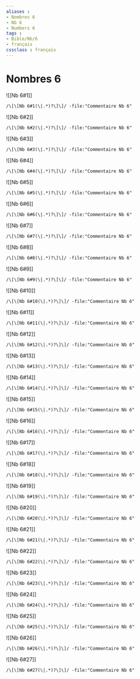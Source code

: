 ```yaml
---
aliases : 
- Nombres 6
- Nb 6
- Numbers 6
tags : 
- Bible/Nb/6
- français
cssclass : français
---
```


# Nombres 6

![[Nb 6#1]]

```query
/\[\[Nb 6#1(\|.*)?\]\]/ -file:"Commentaire Nb 6"
```

![[Nb 6#2]]

```query
/\[\[Nb 6#2(\|.*)?\]\]/ -file:"Commentaire Nb 6"
```

![[Nb 6#3]]

```query
/\[\[Nb 6#3(\|.*)?\]\]/ -file:"Commentaire Nb 6"
```

![[Nb 6#4]]

```query
/\[\[Nb 6#4(\|.*)?\]\]/ -file:"Commentaire Nb 6"
```

![[Nb 6#5]]

```query
/\[\[Nb 6#5(\|.*)?\]\]/ -file:"Commentaire Nb 6"
```

![[Nb 6#6]]

```query
/\[\[Nb 6#6(\|.*)?\]\]/ -file:"Commentaire Nb 6"
```

![[Nb 6#7]]

```query
/\[\[Nb 6#7(\|.*)?\]\]/ -file:"Commentaire Nb 6"
```

![[Nb 6#8]]

```query
/\[\[Nb 6#8(\|.*)?\]\]/ -file:"Commentaire Nb 6"
```

![[Nb 6#9]]

```query
/\[\[Nb 6#9(\|.*)?\]\]/ -file:"Commentaire Nb 6"
```

![[Nb 6#10]]

```query
/\[\[Nb 6#10(\|.*)?\]\]/ -file:"Commentaire Nb 6"
```

![[Nb 6#11]]

```query
/\[\[Nb 6#11(\|.*)?\]\]/ -file:"Commentaire Nb 6"
```

![[Nb 6#12]]

```query
/\[\[Nb 6#12(\|.*)?\]\]/ -file:"Commentaire Nb 6"
```

![[Nb 6#13]]

```query
/\[\[Nb 6#13(\|.*)?\]\]/ -file:"Commentaire Nb 6"
```

![[Nb 6#14]]

```query
/\[\[Nb 6#14(\|.*)?\]\]/ -file:"Commentaire Nb 6"
```

![[Nb 6#15]]

```query
/\[\[Nb 6#15(\|.*)?\]\]/ -file:"Commentaire Nb 6"
```

![[Nb 6#16]]

```query
/\[\[Nb 6#16(\|.*)?\]\]/ -file:"Commentaire Nb 6"
```

![[Nb 6#17]]

```query
/\[\[Nb 6#17(\|.*)?\]\]/ -file:"Commentaire Nb 6"
```

![[Nb 6#18]]

```query
/\[\[Nb 6#18(\|.*)?\]\]/ -file:"Commentaire Nb 6"
```

![[Nb 6#19]]

```query
/\[\[Nb 6#19(\|.*)?\]\]/ -file:"Commentaire Nb 6"
```

![[Nb 6#20]]

```query
/\[\[Nb 6#20(\|.*)?\]\]/ -file:"Commentaire Nb 6"
```

![[Nb 6#21]]

```query
/\[\[Nb 6#21(\|.*)?\]\]/ -file:"Commentaire Nb 6"
```

![[Nb 6#22]]

```query
/\[\[Nb 6#22(\|.*)?\]\]/ -file:"Commentaire Nb 6"
```

![[Nb 6#23]]

```query
/\[\[Nb 6#23(\|.*)?\]\]/ -file:"Commentaire Nb 6"
```

![[Nb 6#24]]

```query
/\[\[Nb 6#24(\|.*)?\]\]/ -file:"Commentaire Nb 6"
```

![[Nb 6#25]]

```query
/\[\[Nb 6#25(\|.*)?\]\]/ -file:"Commentaire Nb 6"
```

![[Nb 6#26]]

```query
/\[\[Nb 6#26(\|.*)?\]\]/ -file:"Commentaire Nb 6"
```

![[Nb 6#27]]

```query
/\[\[Nb 6#27(\|.*)?\]\]/ -file:"Commentaire Nb 6"
```

